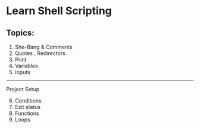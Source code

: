 # Learn Shell Scripting 

Topics:
--------
1. She-Bang & Comments 
2. Quotes , Redirectors
3. Print 
4. Variables 
5. Inputs 
---------
 Project Setup

6. Conditions 
7. Exit status 
8. Functions 
9. Loops 


